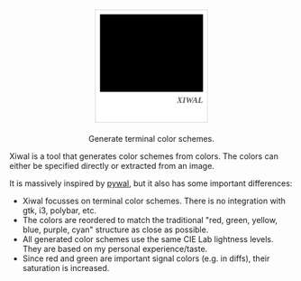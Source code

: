 <h3 align="center"><img src="preview/preview.svg" width="200px" alt="xiwal"></h3>
<p align="center">Generate terminal color schemes.</p>

Xiwal is a tool that generates color schemes from colors. The colors can either
be specified directly or extracted from an image.

It is massively inspired by [pywal](https://github.com/dylanaraps/pywal), but
it also has some important differences:

-   Xiwal focusses on terminal color schemes. There is no integration with gtk,
    i3, polybar, etc.
-   The colors are reordered to match the traditional "red, green, yellow,
    blue, purple, cyan" structure as close as possible.
-   All generated color schemes use the same CIE Lab lightness levels. They are
    based on my personal experience/taste.
-   Since red and green are important signal colors (e.g. in diffs), their
    saturation is increased.
